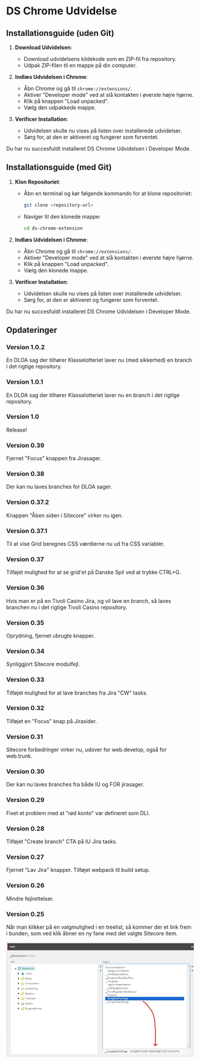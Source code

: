 # DS Chrome Udvidelse

## Installationsguide (uden Git)

1. **Download Udvidelsen**:
    - Download udvidelsens kildekode som en ZIP-fil fra repository.
    - Udpak ZIP-filen til en mappe på din computer.

2. **Indlæs Udvidelsen i Chrome**:
    - Åbn Chrome og gå til `chrome://extensions/`.
    - Aktiver "Developer mode" ved at slå kontakten i øverste højre hjørne.
    - Klik på knappen "Load unpacked".
    - Vælg den udpakkede mappe.

3. **Verificer Installation**:
    - Udvidelsen skulle nu vises på listen over installerede udvidelser.
    - Sørg for, at den er aktiveret og fungerer som forventet.

Du har nu succesfuldt installeret DS Chrome Udvidelsen i Developer Mode.

## Installationsguide (med Git)

1. **Klon Repositoriet**:
    - Åbn en terminal og kør følgende kommando for at klone repositoriet:
      ```sh
      git clone <repository-url>
      ```
    - Naviger til den klonede mappe:
      ```sh
      cd ds-chrome-extension
      ```

2. **Indlæs Udvidelsen i Chrome**:
    - Åbn Chrome og gå til `chrome://extensions/`.
    - Aktiver "Developer mode" ved at slå kontakten i øverste højre hjørne.
    - Klik på knappen "Load unpacked".
    - Vælg den klonede mappe.

3. **Verificer Installation**:
    - Udvidelsen skulle nu vises på listen over installerede udvidelser.
    - Sørg for, at den er aktiveret og fungerer som forventet.

Du har nu succesfuldt installeret DS Chrome Udvidelsen i Developer Mode.

## Opdateringer

### Version 1.0.2
En DLOA sag der tilhører Klasselotteriet laver nu (med sikkerhed) en branch i det rigtige repository.

### Version 1.0.1
En DLOA sag der tilhører Klasselotteriet laver nu en branch i det rigtige repository.

### Version 1.0
Release!

### Version 0.39
Fjernet "Focus" knappen fra Jirasager.

### Version 0.38
Der kan nu laves branches for DLOA sager.

### Version 0.37.2
Knappen "Åben siden i Sitecore" virker nu igen.

### Version 0.37.1
Til at vise Grid beregnes CSS værdierne nu ud fra CSS variabler.

### Version 0.37
Tilføjet mulighed for at se grid'et på Danske Spil ved at trykke CTRL+G.

### Version 0.36
Hvis man er på en Tivoli Casino Jira, og vil lave en branch, så laves branchen nu i det rigtige Tivoli Casino repository.

### Version 0.35
Oprydning, fjernet ubrugte knapper.

### Version 0.34
Synliggjort Sitecore modulfejl.

### Version 0.33
Tilføjet mulighed for at lave branches fra Jira "CW" tasks.

### Version 0.32
Tilføjet en "Focus" knap på Jirasider.

### Version 0.31
Sitecore forbedringer virker nu, udover for web.develop, også for web.trunk.

### Version 0.30
Der kan nu laves branches fra både IU og FOR jirasager.

### Version 0.29
Fixet et problem med at "rød konto" var defineret som DLI.

### Version 0.28
Tilføjet "Create branch" CTA på IU Jira tasks.

### Version 0.27
Fjernet "Lav Jira" knapper. Tilføjet webpack til build setup.

### Version 0.26
Mindre fejlrettelser.

### Version 0.25
Når man klikker på en valgmulighed i en treelist, så kommer der et link frem i bunden, som ved klik åbner en ny fane med det valgte Sitecore item.

![](assets/ChromeExtensionAddUrlToTreeListIds.jpg)
